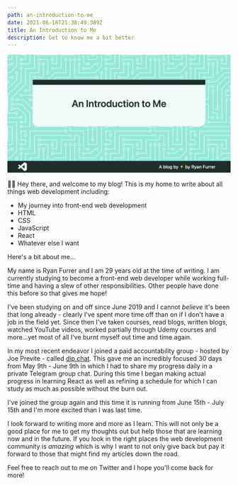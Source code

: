 ```yaml
---
path: an-introduction-to-me
date: 2021-06-18T21:38:49.389Z
title: An Introduction to Me
description: Get to know me a bit better
---
```

![An Introduction to Me](../assets/component.png)

👋🏻 Hey there, and welcome to my blog! This is my home to write about all things web development including:

* My journey into front-end web development
* HTML
* CSS
* JavaScript
* React
* Whatever else I want

Here's a bit about me...

My name is Ryan Furrer and I am 29 years old at the time of writing. I am currently studying to become a front-end web developer while working full-time and having a slew of other responsibilities. Other people have done this before so that gives me hope!

I've been studying on and off since June 2019 and I cannot *believe* it's been that long already - clearly I've spent more time off than on if I don't have a job in the field yet. Since then I've taken courses, read blogs, written blogs, watched YouTube videos, worked partially through Udemy courses and more...yet most of all I've burnt myself out time and time again.

In my most recent endeavor I joined a paid accountability group - hosted by Joe Previte - called [dip.chat](http://dip.chat). This gave me an incredibly focused 30 days from May 9th - June 9th in which I had to share my progress daily in a private Telegram group chat. During this time I began making actual progress in learning React as well as refining a schedule for which I can study as much as possible without the burn out.

I've joined the group again and this time it is running from June 15th - July 15th and I'm more excited than I was last time.

I look forward to writing more and more as I learn. This will not only be a good place for me to get my thoughts out but help those that are learning now and in the future. If you look in the right places the web development community is *amazing* which is why I want to not only give back but pay it forward to those that might find my articles down the road.

Feel free to reach out to me on Twitter and I hope you'll come back for more!